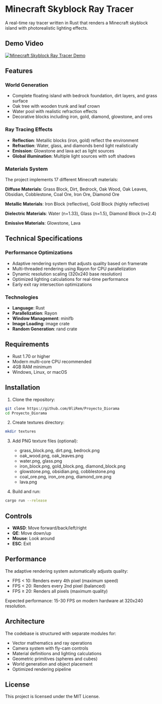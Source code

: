 # Minecraft Skyblock Ray Tracer

A real-time ray tracer written in Rust that renders a Minecraft skyblock island with photorealistic lighting effects.

## Demo Video

[![Minecraft Skyblock Ray Tracer Demo](https://i9.ytimg.com/vi/Ax7Z29DYfc8/mqdefault.jpg?sqp=CIzM5cYG-oaymwEmCMACELQB8quKqQMa8AEB-AH-BIAC4AOKAgwIABABGCwgRyh_MA8=&rs=AOn4CLAsa0eouozkeyJ-f_stNLAa47qr1g)](https://youtu.be/Ax7Z29DYfc8)


## Features

### World Generation
- Complete floating island with bedrock foundation, dirt layers, and grass surface
- Oak tree with wooden trunk and leaf crown
- Water pool with realistic refraction effects
- Decorative blocks including iron, gold, diamond, glowstone, and ores

### Ray Tracing Effects
- **Reflection**: Metallic blocks (iron, gold) reflect the environment
- **Refraction**: Water, glass, and diamonds bend light realistically
- **Emission**: Glowstone and lava act as light sources
- **Global illumination**: Multiple light sources with soft shadows

### Materials System

The project implements 17 different Minecraft materials:

**Diffuse Materials**: Grass Block, Dirt, Bedrock, Oak Wood, Oak Leaves, Obsidian, Cobblestone, Coal Ore, Iron Ore, Diamond Ore

**Metallic Materials**: Iron Block (reflective), Gold Block (highly reflective)

**Dielectric Materials**: Water (n=1.33), Glass (n=1.5), Diamond Block (n=2.4)

**Emissive Materials**: Glowstone, Lava

## Technical Specifications

### Performance Optimizations
- Adaptive rendering system that adjusts quality based on framerate
- Multi-threaded rendering using Rayon for CPU parallelization
- Dynamic resolution scaling (320x240 base resolution)
- Optimized lighting calculations for real-time performance
- Early exit ray intersection optimizations

### Technologies
- **Language**: Rust
- **Parallelization**: Rayon
- **Window Management**: minifb
- **Image Loading**: image crate
- **Random Generation**: rand crate

## Requirements

- Rust 1.70 or higher
- Modern multi-core CPU recommended
- 4GB RAM minimum
- Windows, Linux, or macOS

## Installation

1. Clone the repository:
```bash
git clone https://github.com/0liRem/Proyecto_Diorama
cd Proyecto_Diorama
```

2. Create textures directory:
```bash
mkdir textures
```

3. Add PNG texture files (optional):
   - grass_block.png, dirt.png, bedrock.png
   - oak_wood.png, oak_leaves.png
   - water.png, glass.png
   - iron_block.png, gold_block.png, diamond_block.png
   - glowstone.png, obsidian.png, cobblestone.png
   - coal_ore.png, iron_ore.png, diamond_ore.png
   - lava.png

4. Build and run:
```bash
cargo run --release
```

## Controls

- **WASD**: Move forward/back/left/right
- **QE**: Move down/up
- **Mouse**: Look around
- **ESC**: Exit

## Performance

The adaptive rendering system automatically adjusts quality:
- FPS < 10: Renders every 4th pixel (maximum speed)
- FPS < 20: Renders every 2nd pixel (balanced)
- FPS ≥ 20: Renders all pixels (maximum quality)

Expected performance: 15-30 FPS on modern hardware at 320x240 resolution.

## Architecture

The codebase is structured with separate modules for:
- Vector mathematics and ray operations
- Camera system with fly-cam controls
- Material definitions and lighting calculations
- Geometric primitives (spheres and cubes)
- World generation and object placement
- Optimized rendering pipeline

## License

This project is licensed under the MIT License.
